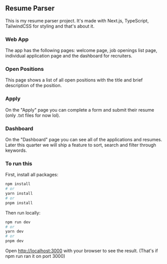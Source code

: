 ## Resume Parser

This is my resume parser project. It's made with Next.js, TypeScript, TailwindCSS for styling and that's about it.

### Web App

The app has the following pages: welcome page, job openings list page, individual application page and the dashboard for recruiters.
### Open Positions
This page shows a list of all open positions with the title and brief description of the position.
### Apply
On the "Apply" page you can complete a form and submit their resume (only .txt files for now lol).
### Dashboard
On the "Dashboard" page you can see all of the applications and resumes. 
Later this quarter we will ship a feature to sort, search and filter through keywords.

### To run this
First, install all packages:
```bash
npm install
# or
yarn install
# or
pnpm install
```
Then run locally:
```bash
npm run dev
# or
yarn dev
# or
pnpm dev
```

Open [http://localhost:3000](http://localhost:3000) with your browser to see the result.
(That's if npm run ran it on port 3000)
